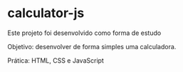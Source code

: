 # calculator-js

Este projeto foi desenvolvido como forma de estudo

Objetivo: desenvolver de forma simples uma calculadora.

Prática: HTML, CSS e JavaScript

